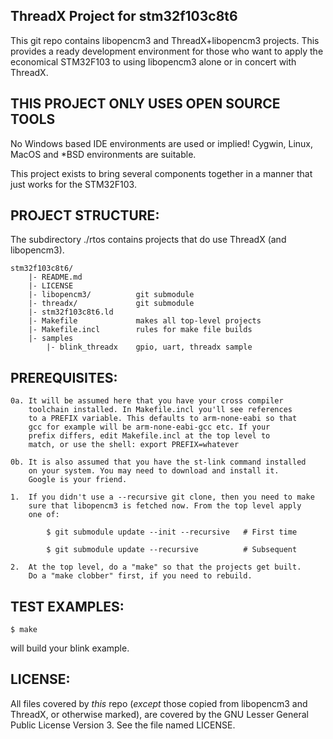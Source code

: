 ## ThreadX Project for stm32f103c8t6

This git repo contains libopencm3 and ThreadX+libopencm3 projects.
This provides a ready development environment for those who want to
apply the economical STM32F103 to using libopencm3 alone or in
concert with ThreadX.

## THIS PROJECT ONLY USES OPEN SOURCE TOOLS

No Windows based IDE environments are used or implied! Cygwin, Linux,
MacOS and \*BSD environments are suitable.

This project exists to bring several components together in a manner
that just works for the STM32F103.

## PROJECT STRUCTURE:

The subdirectory ./rtos contains projects that do use ThreadX (and
libopencm3).

    stm32f103c8t6/
        |- README.md
        |- LICENSE
        |- libopencm3/          git submodule
        |- threadx/             git submodule
        |- stm32f103c8t6.ld
        |- Makefile             makes all top-level projects
        |- Makefile.incl        rules for make file builds
        |- samples
            |- blink_threadx    gpio, uart, threadx sample



## PREREQUISITES:

    0a. It will be assumed here that you have your cross compiler
        toolchain installed. In Makefile.incl you'll see references
        to a PREFIX variable. This defaults to arm-none-eabi so that
        gcc for example will be arm-none-eabi-gcc etc. If your
        prefix differs, edit Makefile.incl at the top level to
        match, or use the shell: export PREFIX=whatever

    0b. It is also assumed that you have the st-link command installed
        on your system. You may need to download and install it.
        Google is your friend.

    1.  If you didn't use a --recursive git clone, then you need to make
        sure that libopencm3 is fetched now. From the top level apply
        one of:

            $ git submodule update --init --recursive   # First time

            $ git submodule update --recursive          # Subsequent

    2.  At the top level, do a "make" so that the projects get built.  
        Do a "make clobber" first, if you need to rebuild.

## TEST EXAMPLES:

    $ make    

will build your blink example.

## LICENSE:

All files covered by _this_ repo (_except_ those copied from libopencm3
and ThreadX, or otherwise marked), are covered by the GNU Lesser
General Public License Version 3. See the file named LICENSE.
